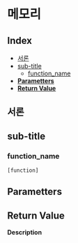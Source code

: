 <h1> 메모리 </h1>

<h2> Index </h2>

- [서론](#서론)
- [sub-title](#sub-title)
	- [function\_name](#function_name)
- [**Parametters**](#parametters)
- [**Return Value**](#return-value)


## 서론




## sub-title
### function_name
	[function]
**Parametters**
- 

**Return Value**
- 

**Description**  



